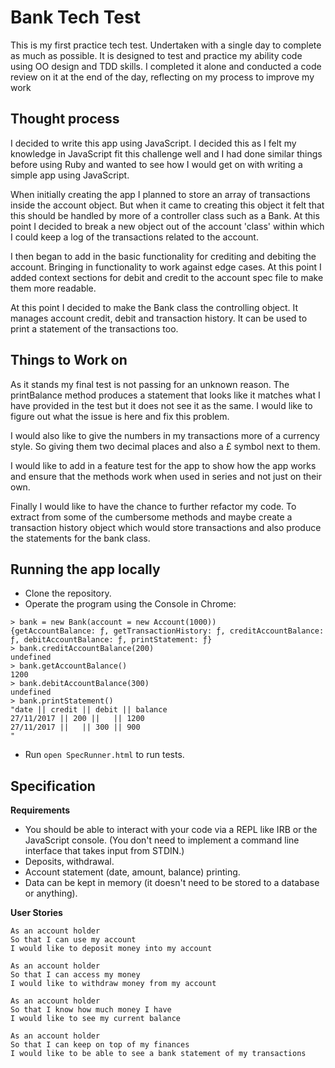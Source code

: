 # Bank Tech Test

This is my first practice tech test. Undertaken with a single day to complete as much as possible. It is designed to test and practice my ability code using OO design and TDD skills. I completed it alone and conducted a code review on it at the end of the day, reflecting on my process to improve my work

## Thought process

I decided to write this app using JavaScript. I decided this as I felt my knowledge in JavaScript fit this challenge well and I had done similar things before using Ruby and wanted to see how I would get on with writing a simple app using JavaScript.

When initially creating the app I planned to store an array of transactions inside the account object. But when it came to creating this object it felt that this should be handled by more of a controller class such as a Bank. At this point I decided to break a new object out of the account 'class' within which I could keep a log of the transactions related to the account.

I then began to add in the basic functionality for crediting and debiting the account. Bringing in functionality to work against edge cases. At this point I added context sections for debit and credit to the account spec file to make them more readable.

At this point I decided to make the Bank class the controlling object. It manages account credit, debit and transaction history. It can be used to print a statement of the transactions too.

## Things to Work on

As it stands my final test is not passing for an unknown reason. The printBalance method produces a statement that looks like it matches what I have provided in the test but it does not see it as the same. I would like to figure out what the issue is here and fix this problem.

I would also like to give the numbers in my transactions more of a currency style. So giving them two decimal places and also a £ symbol next to them.

I would like to add in a feature test for the app to show how the app works and ensure that the methods work when used in series and not just on their own.

Finally I would like to have the chance to further refactor my code. To extract from some of the cumbersome methods and maybe create a transaction history object which would store transactions and also produce the statements for the bank class.

## Running the app locally

* Clone the repository.
* Operate the program using the Console in Chrome:

```
> bank = new Bank(account = new Account(1000))
{getAccountBalance: ƒ, getTransactionHistory: ƒ, creditAccountBalance: ƒ, debitAccountBalance: ƒ, printStatement: ƒ}
> bank.creditAccountBalance(200)
undefined
> bank.getAccountBalance()
1200
> bank.debitAccountBalance(300)
undefined
> bank.printStatement()
"date || credit || debit || balance
27/11/2017 || 200 ||   || 1200
27/11/2017 ||   || 300 || 900
"
```
* Run `open SpecRunner.html` to run tests.


## Specification

**Requirements**

* You should be able to interact with your code via a REPL like IRB or the JavaScript console. (You don't need to implement a command line interface that takes input from STDIN.)
* Deposits, withdrawal.
* Account statement (date, amount, balance) printing.
* Data can be kept in memory (it doesn't need to be stored to a database or anything).

**User Stories**

```
As an account holder
So that I can use my account
I would like to deposit money into my account

As an account holder
So that I can access my money
I would like to withdraw money from my account

As an account holder
So that I know how much money I have
I would like to see my current balance

As an account holder
So that I can keep on top of my finances
I would like to be able to see a bank statement of my transactions
```
